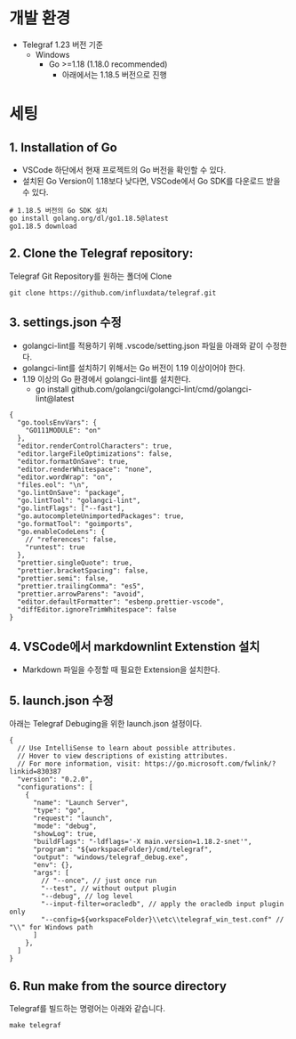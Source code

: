 # 개발 환경
* Telegraf 1.23 버전 기준
    * Windows
        * Go  >=1.18 (1.18.0 recommended)
            * 아래에서는 1.18.5 버전으로 진행

# 세팅 
## 1. Installation of Go
* VSCode 하단에서 현재 프로젝트의 Go 버전을 확인할 수 있다.
* 설치된 Go Version이 1.18보다 낮다면,  VSCode에서 Go SDK를 다운로드 받을 수 있다.

```
# 1.18.5 버전의 Go SDK 설치
go install golang.org/dl/go1.18.5@latest
go1.18.5 download
```

## 2. Clone the Telegraf repository:
Telegraf Git Repository를 원하는 폴더에 Clone

`git clone https://github.com/influxdata/telegraf.git`

## 3. settings.json 수정
* golangci-lint를 적용하기 위해 .vscode/setting.json 파일을 아래와 같이 수정한다.
* golangci-lint를 설치하기 위해서는 Go 버전이 1.19 이상이어야 한다.
* 1.19 이상의 Go 환경에서 golangci-lint를 설치한다.
  - go install github.com/golangci/golangci-lint/cmd/golangci-lint@latest

```
{
  "go.toolsEnvVars": {
    "GO111MODULE": "on"
  },
  "editor.renderControlCharacters": true,
  "editor.largeFileOptimizations": false,
  "editor.formatOnSave": true,
  "editor.renderWhitespace": "none",
  "editor.wordWrap": "on",
  "files.eol": "\n",
  "go.lintOnSave": "package",
  "go.lintTool": "golangci-lint",
  "go.lintFlags": ["--fast"],
  "go.autocompleteUnimportedPackages": true,
  "go.formatTool": "goimports",
  "go.enableCodeLens": {
    // "references": false,
    "runtest": true
  },
  "prettier.singleQuote": true,
  "prettier.bracketSpacing": false,
  "prettier.semi": false,
  "prettier.trailingComma": "es5",
  "prettier.arrowParens": "avoid",
  "editor.defaultFormatter": "esbenp.prettier-vscode",
  "diffEditor.ignoreTrimWhitespace": false
}
```

## 4. VSCode에서 markdownlint Extenstion 설치
* Markdown 파일을 수정할 때 필요한 Extension을 설치한다.

## 5. launch.json 수정
아래는 Telegraf Debuging을 위한 launch.json 설정이다.

```
{
  // Use IntelliSense to learn about possible attributes.
  // Hover to view descriptions of existing attributes.
  // For more information, visit: https://go.microsoft.com/fwlink/?linkid=830387
  "version": "0.2.0",
  "configurations": [
    {
      "name": "Launch Server",
      "type": "go",
      "request": "launch",
      "mode": "debug",
      "showLog": true,
      "buildFlags": "-ldflags='-X main.version=1.18.2-snet'",
      "program": "${workspaceFolder}/cmd/telegraf",
      "output": "windows/telegraf_debug.exe",
      "env": {},
      "args": [
        // "--once", // just once run
        "--test", // without output plugin
        "--debug", // log level
        "--input-filter=oracledb", // apply the oracledb input plugin only
        "--config=${workspaceFolder}\\etc\\telegraf_win_test.conf" // "\\" for Windows path
      ]
    },
  ]
}
```

## 6. Run make from the source directory
Telegraf를 빌드하는 명령어는 아래와 같습니다.

`make telegraf`
